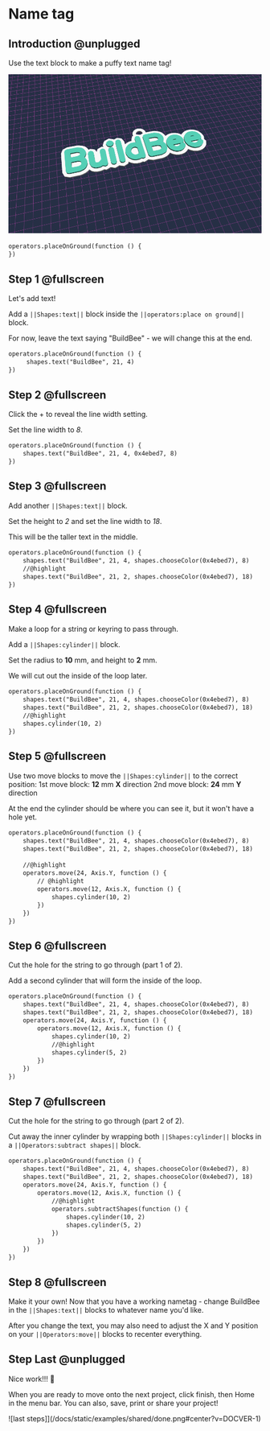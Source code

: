 # Name tag

## Introduction @unplugged
Use the text block to make a puffy text name tag!

![Make a name tag](/docs/static/examples/name-tag/project-image.png)

```template
operators.placeOnGround(function () {
})
```

## Step 1 @fullscreen
Let's add text!

Add a ``||Shapes:text||`` block inside the ``||operators:place on ground||`` block.   

For now, leave the text saying "BuildBee" - we will change this at the end. 

```blocks
operators.placeOnGround(function () {
     shapes.text("BuildBee", 21, 4)
})

```



## Step 2 @fullscreen

Click the + to reveal the line width setting. 

Set the line width to *8*.

```blocks
operators.placeOnGround(function () {
    shapes.text("BuildBee", 21, 4, 0x4ebed7, 8)
})
```

## Step 3 @fullscreen
Add another ``||Shapes:text||`` block. 

Set the height to *2* and set the line width to *18*.

This will be the taller text in the middle.

```blocks
operators.placeOnGround(function () {
    shapes.text("BuildBee", 21, 4, shapes.chooseColor(0x4ebed7), 8)
    //@highlight
    shapes.text("BuildBee", 21, 2, shapes.chooseColor(0x4ebed7), 18)
})

```

## Step 4 @fullscreen
Make a loop for a string or keyring to pass through. 

Add a ``||Shapes:cylinder||`` block.

Set the radius to **10** mm, and height to **2** mm.

We will cut out the inside of the loop later.

```blocks
operators.placeOnGround(function () {
    shapes.text("BuildBee", 21, 4, shapes.chooseColor(0x4ebed7), 8)
    shapes.text("BuildBee", 21, 2, shapes.chooseColor(0x4ebed7), 18)
    //@highlight
    shapes.cylinder(10, 2)
})
```

## Step 5 @fullscreen

Use two move blocks to move the  ``||Shapes:cylinder||`` to the correct position:
1st move block: **12** mm **X** direction
2nd move block: **24** mm **Y** direction

At the end the cylinder should be where you can see it, but it won't have a hole yet.

```blocks
operators.placeOnGround(function () {
    shapes.text("BuildBee", 21, 4, shapes.chooseColor(0x4ebed7), 8)
    shapes.text("BuildBee", 21, 2, shapes.chooseColor(0x4ebed7), 18)

    //@highlight
    operators.move(24, Axis.Y, function () {
        // @highlight
        operators.move(12, Axis.X, function () {
            shapes.cylinder(10, 2)
        })
    }) 
})
```

## Step 6 @fullscreen
Cut the hole for the string to go through (part 1 of 2).  

Add a second cylinder that will form the inside of the loop.

```blocks  
operators.placeOnGround(function () {
    shapes.text("BuildBee", 21, 4, shapes.chooseColor(0x4ebed7), 8)
    shapes.text("BuildBee", 21, 2, shapes.chooseColor(0x4ebed7), 18)
    operators.move(24, Axis.Y, function () {
        operators.move(12, Axis.X, function () {
            shapes.cylinder(10, 2)
            //@highlight
            shapes.cylinder(5, 2)
        })
    }) 
})
```
  
## Step 7 @fullscreen
Cut the hole for the string to go through (part 2 of 2).  

Cut away the inner cylinder by wrapping both ``||Shapes:cylinder||`` blocks in a ``||Operators:subtract shapes||`` block. 

```blocks  
operators.placeOnGround(function () {
    shapes.text("BuildBee", 21, 4, shapes.chooseColor(0x4ebed7), 8)
    shapes.text("BuildBee", 21, 2, shapes.chooseColor(0x4ebed7), 18)
    operators.move(24, Axis.Y, function () {
        operators.move(12, Axis.X, function () {
            //@highlight
            operators.subtractShapes(function () {
                shapes.cylinder(10, 2)
                shapes.cylinder(5, 2)
            })
        })
    }) 
})
```

## Step 8 @fullscreen
Make it your own!  Now that you have a working nametag - change BuildBee in the ``||Shapes:text||`` blocks to whatever name you'd like.  

After you change the text, you may also need to adjust the X and Y position on your ``||Operators:move||`` blocks to recenter everything.


## Step Last @unplugged
Nice work!!! 🤩

 When you are ready to move onto the next project, click finish, then Home in the menu bar. You can also, save, print or share your project!

![last steps]](/docs/static/examples/shared/done.png#center?v=DOCVER-1)
